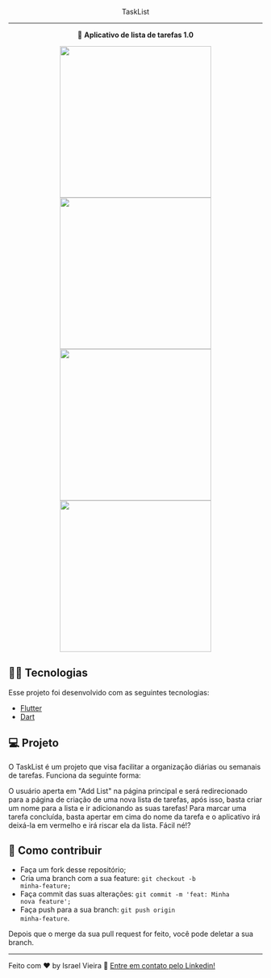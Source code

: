 <p align="center">TaskList</p>
<hr>

<p align="center">📓 <strong>Aplicativo de lista de tarefas 1.0 </strong></p>

<p align="center">
<kbd>
<img src="https://user-images.githubusercontent.com/45599504/76452340-c1331b00-63af-11ea-8a5b-6ba5615ca83d.png" width=300> 
</kbd>
<kbd>
<img src="https://user-images.githubusercontent.com/45599504/76452526-09ead400-63b0-11ea-837d-7d060ce04502.png" width=300>
</kbd>
<kbd>
<img src="https://user-images.githubusercontent.com/45599504/76452608-28e96600-63b0-11ea-9a09-a8f1030e0d5e.png" width=300> 
</kbd>
<kbd>
<img src="https://user-images.githubusercontent.com/45599504/76452652-3c94cc80-63b0-11ea-9c27-e5e80ea107c3.png" width=300>
</kbd>
</p>

## 👨‍💻 Tecnologias

Esse projeto foi desenvolvido com as seguintes tecnologias:

* [Flutter](https://flutter.dev/)
* [Dart](https://dart.dev/)

## 💻 Projeto

O TaskList é um projeto que visa facilitar a organização diárias ou semanais de tarefas. Funciona da seguinte forma:
<p>
O usuário aperta em "Add List" na página principal e será redirecionado para a página de criação de uma nova lista de tarefas, após isso, basta criar um nome para a lista e ir adicionando as suas tarefas!
Para marcar uma tarefa concluída, basta apertar em cima do nome da tarefa e o aplicativo irá deixá-la em vermelho e irá riscar ela da lista. Fácil né!?</p>

## 🤔 Como contribuir

* Faça um fork desse repositório;
* Cria uma branch com a sua feature: <code>git checkout -b minha-feature;</code>
* Faça commit das suas alterações: <code>git commit -m 'feat: Minha nova feature';</code>
* Faça push para a sua branch: <code>git push origin minha-feature</code>.

Depois que o merge da sua pull request for feito, você pode deletar a sua branch.

<hr>

Feito com ♥ by Israel Vieira 👋 [Entre em contato pelo Linkedin!](https://www.linkedin.com/in/israelvieiraa/)
